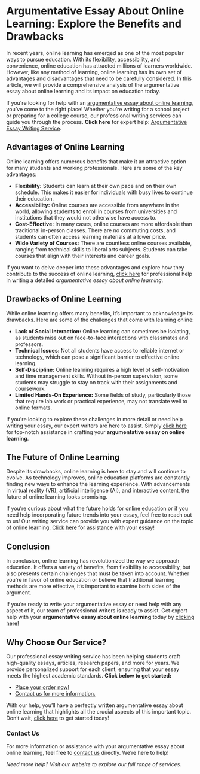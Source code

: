 # Argumentative Essay About Online Learning: Explore the Benefits and Drawbacks

In recent years, online learning has emerged as one of the most popular ways to pursue education. With its flexibility, accessibility, and convenience, online education has attracted millions of learners worldwide. However, like any method of learning, online learning has its own set of advantages and disadvantages that need to be carefully considered. In this article, we will provide a comprehensive analysis of the argumentative essay about online learning and its impact on education today.

If you're looking for help with an [argumentative essay about online learning](https://tinyurl.com/topessay?keyword=argumentative+essay+about+online+learning), you’ve come to the right place! Whether you’re writing for a school project or preparing for a college course, our professional writing services can guide you through the process. **Click here** for expert help: [Argumentative Essay Writing Service](https://tinyurl.com/topessay?keyword=argumentative+essay+about+online+learning).

## Advantages of Online Learning

Online learning offers numerous benefits that make it an attractive option for many students and working professionals. Here are some of the key advantages:

- **Flexibility:** Students can learn at their own pace and on their own schedule. This makes it easier for individuals with busy lives to continue their education.
- **Accessibility:** Online courses are accessible from anywhere in the world, allowing students to enroll in courses from universities and institutions that they would not otherwise have access to.
- **Cost-Effective:** In many cases, online courses are more affordable than traditional in-person classes. There are no commuting costs, and students can often access learning materials at a lower price.
- **Wide Variety of Courses:** There are countless online courses available, ranging from technical skills to liberal arts subjects. Students can take courses that align with their interests and career goals.

If you want to delve deeper into these advantages and explore how they contribute to the success of online learning, [click here](https://tinyurl.com/topessay?keyword=argumentative+essay+about+online+learning) for professional help in writing a detailed _argumentative essay about online learning_.

## Drawbacks of Online Learning

While online learning offers many benefits, it’s important to acknowledge its drawbacks. Here are some of the challenges that come with learning online:

- **Lack of Social Interaction:** Online learning can sometimes be isolating, as students miss out on face-to-face interactions with classmates and professors.
- **Technical Issues:** Not all students have access to reliable internet or technology, which can pose a significant barrier to effective online learning.
- **Self-Discipline:** Online learning requires a high level of self-motivation and time management skills. Without in-person supervision, some students may struggle to stay on track with their assignments and coursework.
- **Limited Hands-On Experience:** Some fields of study, particularly those that require lab work or practical experience, may not translate well to online formats.

If you're looking to explore these challenges in more detail or need help writing your essay, our expert writers are here to assist. Simply [click here](https://tinyurl.com/topessay?keyword=argumentative+essay+about+online+learning) for top-notch assistance in crafting your **argumentative essay on online learning**.

## The Future of Online Learning

Despite its drawbacks, online learning is here to stay and will continue to evolve. As technology improves, online education platforms are constantly finding new ways to enhance the learning experience. With advancements in virtual reality (VR), artificial intelligence (AI), and interactive content, the future of online learning looks promising.

If you’re curious about what the future holds for online education or if you need help incorporating future trends into your essay, feel free to reach out to us! Our writing service can provide you with expert guidance on the topic of online learning. [Click here](https://tinyurl.com/topessay?keyword=argumentative+essay+about+online+learning) for assistance with your essay!

## Conclusion

In conclusion, online learning has revolutionized the way we approach education. It offers a variety of benefits, from flexibility to accessibility, but also presents certain challenges that must be taken into account. Whether you're in favor of online education or believe that traditional learning methods are more effective, it’s important to examine both sides of the argument.

If you’re ready to write your argumentative essay or need help with any aspect of it, our team of professional writers is ready to assist. Get expert help with your **argumentative essay about online learning** today by [clicking here](https://tinyurl.com/topessay?keyword=argumentative+essay+about+online+learning)!

## Why Choose Our Service?

Our professional essay writing service has been helping students craft high-quality essays, articles, research papers, and more for years. We provide personalized support for each client, ensuring that your essay meets the highest academic standards. **Click below to get started:**

- [Place your order now!](https://tinyurl.com/topessay?keyword=argumentative+essay+about+online+learning)
- [Contact us for more information.](https://tinyurl.com/topessay?keyword=argumentative+essay+about+online+learning)

With our help, you’ll have a perfectly written argumentative essay about online learning that highlights all the crucial aspects of this important topic. Don’t wait, [click here](https://tinyurl.com/topessay?keyword=argumentative+essay+about+online+learning) to get started today!

### Contact Us

For more information or assistance with your argumentative essay about online learning, feel free to [contact us](https://tinyurl.com/topessay?keyword=argumentative+essay+about+online+learning) directly. We’re here to help!

_Need more help? Visit our website to explore our full range of services._
